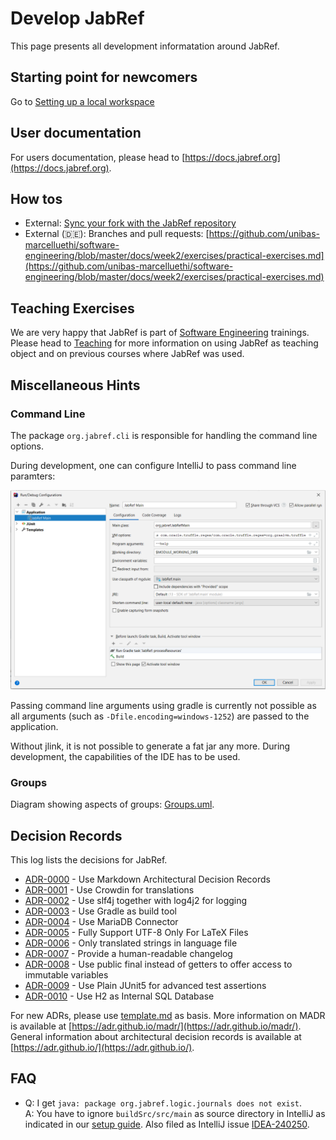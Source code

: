 # Develop JabRef

This page presents all development informatation around JabRef. 

## Starting point for newcomers

Go to [Setting up a local workspace](https://devdocs.jabref.org/getting-into-the-code/guidelines-for-setting-up-a-local-workspace)

## User documentation

For users documentation, please head to [https://docs.jabref.org](https://docs.jabref.org).

## How tos

* External: [Sync your fork with the JabRef repository](https://help.github.com/articles/syncing-a-fork/)
* External \(🇩🇪\): Branches and pull requests: [https://github.com/unibas-marcelluethi/software-engineering/blob/master/docs/week2/exercises/practical-exercises.md](https://github.com/unibas-marcelluethi/software-engineering/blob/master/docs/week2/exercises/practical-exercises.md)

## Teaching Exercises

We are very happy that JabRef is part of [Software Engineering](https://en.wikipedia.org/wiki/Software_engineering) trainings.
Please head to [Teaching](teaching.md) for more information on using JabRef as teaching object and on previous courses where JabRef was used.

## Miscellaneous Hints

### Command Line

The package `org.jabref.cli` is responsible for handling the command line options.

During development, one can configure IntelliJ to pass command line paramters:

![IntelliJ-run-configuration](images/intellij-run-configuration-command-line.png)

Passing command line arguments using gradle is currently not possible as all arguments \(such as `-Dfile.encoding=windows-1252`\) are passed to the application.

Without jlink, it is not possible to generate a fat jar any more. During development, the capabilities of the IDE has to be used.

### Groups

Diagram showing aspects of groups: [Groups.uml](Groups.uml).

## Decision Records

This log lists the decisions for JabRef.

* [ADR-0000](adr/0000-use-markdown-architectural-decision-records.md) - Use Markdown Architectural Decision Records
* [ADR-0001](adr/0001-use-crowdin-for-translations.md) - Use Crowdin for translations
* [ADR-0002](adr/0002-use-slf4j-for-logging.md) - Use slf4j together with log4j2 for logging
* [ADR-0003](adr/0003-use-gradle-as-build-tool.md) - Use Gradle as build tool
* [ADR-0004](adr/0004-use-mariadb-connector.md) - Use MariaDB Connector
* [ADR-0005](adr/0005-fully-support-utf8-only-for-latex-files.md) - Fully Support UTF-8 Only For LaTeX Files
* [ADR-0006](adr/0006-only-translated-strings-in-language-file.md) - Only translated strings in language file
* [ADR-0007](adr/0007-human-readable-changelog.md) - Provide a human-readable changelog
* [ADR-0008](adr/0008-use-public-final-instead-of-getters.md) - Use public final instead of getters to offer access to immutable variables
* [ADR-0009](adr/0009-use-plain-junit5-for-testing.md) - Use Plain JUnit5 for advanced test assertions
* [ADR-0010](adr/0010-use-h2-as-internal-database.md) - Use H2 as Internal SQL Database

For new ADRs, please use [template.md](adr/template.md) as basis. More information on MADR is available at [https://adr.github.io/madr/](https://adr.github.io/madr/). General information about architectural decision records is available at [https://adr.github.io/](https://adr.github.io/).

## FAQ

- Q: I get `java: package org.jabref.logic.journals does not exist`.  
  A: You have to ignore `buildSrc/src/main`  as source directory in IntelliJ as indicated in our [setup guide](https://devdocs.jabref.org/getting-into-the-code/guidelines-for-setting-up-a-local-workspace).
     Also filed as IntelliJ issue [IDEA-240250](https://youtrack.jetbrains.com/issue/IDEA-240250).
